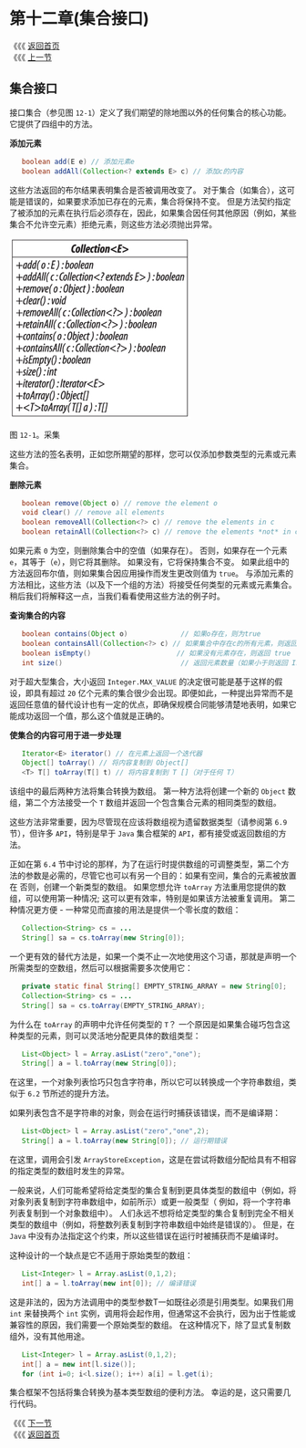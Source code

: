 # 第十二章\(集合接口\)

《《《 [返回首页](../../)   
 《《《 [上一节](../di-shi-yi-zhang-chu-bu-cuo-shi/11.5-ji-he-he-xian-cheng-an-quan.md)

## 集合接口

接口集合（参见图 `12-1`）定义了我们期望的除地图以外的任何集合的核心功能。 它提供了四组中的方法。

**添加元素**

```java
   boolean add(E e) // 添加元素e
   boolean addAll(Collection<? extends E> c) // 添加c的内容
```

这些方法返回的布尔结果表明集合是否被调用改变了。 对于集合（如集合），这可能是错误的，如果要求添加已存在的元素，集合将保持不变。 但是方法契约指定了被添加的元素在执行后必须存在，因此，如果集合因任何其他原因（例如，某些集合不允许空元素）拒绝元素，则这些方法必须抛出异常。

![](../../.gitbook/assets/12_1.png)

图 `12-1`。采集

这些方法的签名表明，正如您所期望的那样，您可以仅添加参数类型的元素或元素集合。

**删除元素**

```java
   boolean remove(Object o) // remove the element o
   void clear() // remove all elements
   boolean removeAll(Collection<?> c) // remove the elements in c
   boolean retainAll(Collection<?> c) // remove the elements *not* in c
```

如果元素 `0` 为空，则删除集合中的空值（如果存在）。 否则，如果存在一个元素 `e`，其等于（`e`），则它将其删除。 如果没有，它将保持集合不变。 如果此组中的方法返回布尔值，则如果集合因应用操作而发生更改则值为 `true`。 与添加元素的方法相比，这些方法（以及下一个组的方法）将接受任何类型的元素或元素集合。 稍后我们将解释这一点，当我们看看使用这些方法的例子时。

**查询集合的内容**

```java
   boolean contains(Object o)             // 如果o存在，则为true
   boolean containsAll(Collection<?> c) // 如果集合中存在c的所有元素，则返回 true
   boolean isEmpty()                     // 如果没有元素存在，则返回 true
   int size()                             // 返回元素数量（如果小于则返回 Integer.MAX_VALUE）
```

对于超大型集合，大小返回 `Integer.MAX_VALUE` 的决定很可能是基于这样的假设，即具有超过 `20` 亿个元素的集合很少会出现。即便如此，一种提出异常而不是返回任意值的替代设计也有一定的优点，即确保规模合同能够清楚地表明，如果它能成功返回一个值，那么这个值就是正确的。

**使集合的内容可用于进一步处理**

```java
   Iterator<E> iterator() // 在元素上返回一个迭代器
   Object[] toArray() // 将内容复制到 Object[]
   <T> T[] toArray(T[] t) // 将内容复制到 T []（对于任何 T）
```

该组中的最后两种方法将集合转换为数组。 第一种方法将创建一个新的 `Object` 数组，第二个方法接受一个 `T` 数组并返回一个包含集合元素的相同类型的数组。

这些方法非常重要，因为尽管现在应该将数组视为遗留数据类型（请参阅第 `6.9` 节），但许多 `API`，特别是早于 `Java` 集合框架的 `API`，都有接受或返回数组的方法。

正如在第 `6.4` 节中讨论的那样，为了在运行时提供数组的可调整类型，第二个方法的参数是必需的，尽管它也可以有另一个目的：如果有空间，集合的元素被放置在 否则，创建一个新类型的数组。 如果您想允许 `toArray` 方法重用您提供的数组，可以使用第一种情况; 这可以更有效率，特别是如果该方法被重复调用。 第二种情况更方便 - 一种常见而直接的用法是提供一个零长度的数组：

```java
   Collection<String> cs = ...
   String[] sa = cs.toArray(new String[0]);
```

一个更有效的替代方法是，如果一个类不止一次地使用这个习语，那就是声明一个所需类型的空数组，然后可以根据需要多次使用它：

```java
   private static final String[] EMPTY_STRING_ARRAY = new String[0];
   Collection<String> cs = ...
   String[] sa = cs.toArray(EMPTY_STRING_ARRAY);
```

为什么在 `toArray` 的声明中允许任何类型的 `T`？ 一个原因是如果集合碰巧包含这种类型的元素，则可以灵活地分配更具体的数组类型：

```java
   List<Object> l = Array.asList("zero","one");
   String[] a = l.toArray(new String[0]);
```

在这里，一个对象列表恰巧只包含字符串，所以它可以转换成一个字符串数组，类似于 `6.2` 节所述的提升方法。

如果列表包含不是字符串的对象，则会在运行时捕获该错误，而不是编译期：

```java
   List<Object> l = Array.asList("zero","one",2);
   String[] a = l.toArray(new String[0]); // 运行期错误
```

在这里，调用会引发 `ArrayStoreException`，这是在尝试将数组分配给具有不相容的指定类型的数组时发生的异常。

一般来说，人们可能希望将给定类型的集合复制到更具体类型的数组中（例如，将对象列表复制到字符串数组中，如前所示）或更一般类型（ 例如，将一个字符串列表复制到一个对象数组中）。 人们永远不想将给定类型的集合复制到完全不相关类型的数组中（例如，将整数列表复制到字符串数组中始终是错误的）。 但是，在 `Java` 中没有办法指定这个约束，所以这些错误在运行时被捕获而不是编译时。

这种设计的一个缺点是它不适用于原始类型的数组：

```java
   List<Integer> l = Array.asList(0,1,2);
   int[] a = l.toArray(new int[0]); // 编译错误
```

这是非法的，因为方法调用中的类型参数T一如既往必须是引用类型。如果我们用 `int` 来替换两个 `int` 实例，调用将会起作用，但通常这不会执行，因为出于性能或兼容性的原因，我们需要一个原始类型的数组。 在这种情况下，除了显式复制数组外，没有其他用途。

```java
   List<Integer> l = Array.asList(0,1,2);
   int[] a = new int[l.size()];
   for (int i=0; i<l.size(); i++) a[i] = l.get(i);
```

集合框架不包括将集合转换为基本类型数组的便利方法。 幸运的是，这只需要几行代码。

《《《 [下一节](12.1-shi-yong-ji-he-fang-fa.md)   
 《《《 [返回首页](../../)

